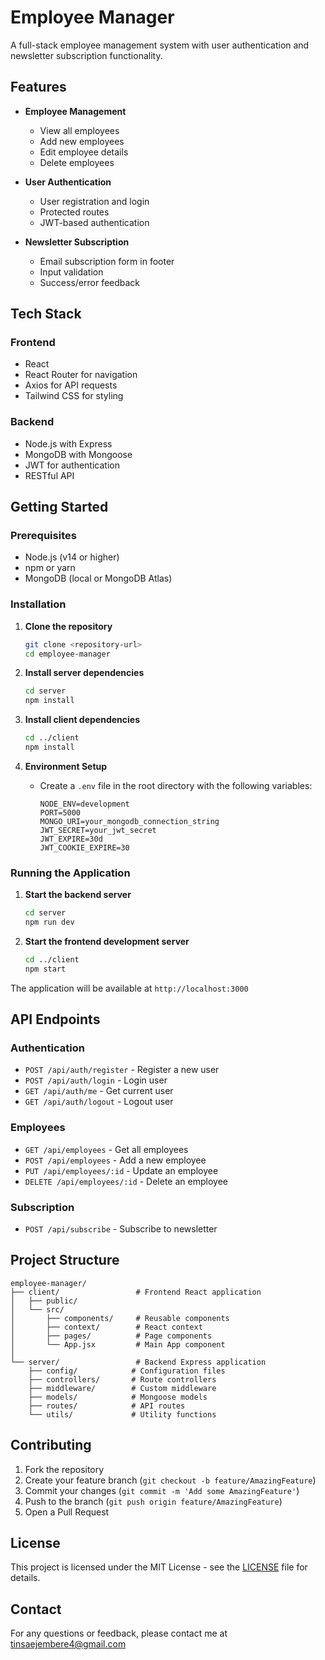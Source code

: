 # Employee Manager

A full-stack employee management system with user authentication and newsletter subscription functionality.

## Features

- **Employee Management**
  - View all employees
  - Add new employees
  - Edit employee details
  - Delete employees

- **User Authentication**
  - User registration and login
  - Protected routes
  - JWT-based authentication

- **Newsletter Subscription**
  - Email subscription form in footer
  - Input validation
  - Success/error feedback

## Tech Stack

### Frontend
- React
- React Router for navigation
- Axios for API requests
- Tailwind CSS for styling

### Backend
- Node.js with Express
- MongoDB with Mongoose
- JWT for authentication
- RESTful API

## Getting Started

### Prerequisites

- Node.js (v14 or higher)
- npm or yarn
- MongoDB (local or MongoDB Atlas)

### Installation

1. **Clone the repository**
   ```bash
   git clone <repository-url>
   cd employee-manager
   ```

2. **Install server dependencies**
   ```bash
   cd server
   npm install
   ```

3. **Install client dependencies**
   ```bash
   cd ../client
   npm install
   ```

4. **Environment Setup**
   - Create a `.env` file in the root directory with the following variables:
     ```
     NODE_ENV=development
     PORT=5000
     MONGO_URI=your_mongodb_connection_string
     JWT_SECRET=your_jwt_secret
     JWT_EXPIRE=30d
     JWT_COOKIE_EXPIRE=30
     ```

### Running the Application

1. **Start the backend server**
   ```bash
   cd server
   npm run dev
   ```

2. **Start the frontend development server**
   ```bash
   cd ../client
   npm start
   ```

The application will be available at `http://localhost:3000`

## API Endpoints

### Authentication
- `POST /api/auth/register` - Register a new user
- `POST /api/auth/login` - Login user
- `GET /api/auth/me` - Get current user
- `GET /api/auth/logout` - Logout user

### Employees
- `GET /api/employees` - Get all employees
- `POST /api/employees` - Add a new employee
- `PUT /api/employees/:id` - Update an employee
- `DELETE /api/employees/:id` - Delete an employee

### Subscription
- `POST /api/subscribe` - Subscribe to newsletter

## Project Structure

```
employee-manager/
├── client/                 # Frontend React application
│   ├── public/
│   └── src/
│       ├── components/     # Reusable components
│       ├── context/        # React context
│       ├── pages/          # Page components
│       └── App.jsx         # Main App component
│
└── server/                 # Backend Express application
    ├── config/            # Configuration files
    ├── controllers/       # Route controllers
    ├── middleware/        # Custom middleware
    ├── models/            # Mongoose models
    ├── routes/            # API routes
    └── utils/             # Utility functions
```

## Contributing

1. Fork the repository
2. Create your feature branch (`git checkout -b feature/AmazingFeature`)
3. Commit your changes (`git commit -m 'Add some AmazingFeature'`)
4. Push to the branch (`git push origin feature/AmazingFeature`)
5. Open a Pull Request

## License

This project is licensed under the MIT License - see the [LICENSE](LICENSE) file for details.

## Contact

For any questions or feedback, please contact me at tinsaejembere4@gmail.com
